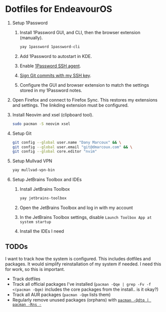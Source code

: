 # Dotfiles for EndeavourOS

1. Setup 1Password

   1. Install 1Password GUI, and CLI, then the browser extension (manually).

      ```bash
      yay 1password 1password-cli
      ```

   2. Add 1Password to autostart in KDE.

   3. Enable [1Password SSH agent](https://developer.1password.com/docs/ssh/get-started/#step-3-turn-on-the-1password-ssh-agent).

   4. [Sign Git commits with my SSH key](https://developer.1password.com/docs/ssh/git-commit-signing/).

   5. Configure the GUI and browser extension to match the settings stored in my 1Password notes.

2. Open Firefox and connect to Firefox Sync. This restores my extensions and
   settings. The linkding extension must be configured.

3. Install Neovim and xsel (clipboard tool).

   ```bash
   sudo pacman -S neovim xsel
   ```

4. Setup Git

   ```bash
   git config --global user.name "Dany Marcoux" && \
   git config --global user.email "git@dmarcoux.com" && \
   git config --global core.editor "nvim"
   ```

5. Setup Mullvad VPN

   ```bash
   yay mullvad-vpn-bin
   ```

6. Setup JetBrains Toolbox and IDEs

   1. Install JetBrains Toolbox

      ```bash
      yay jetbrains-toolbox
      ```

   2. Open the JetBrains Toolbox and log in with my account

   3. In the JetBrains Toolbox settings, disable `Launch Toolbox App at system startup`

   4. Install the IDEs I need

## TODOs

I want to track how the system is configured. This includes dotfiles and
packages. It would simplify reinstallation of my system if needed. I need this
for work, so this is important.

- Track dotfiles
- Track all official packages I've installed (`pacman -Qqe | grep -Fv -f <(pacman -Qqm)` includes the core packages from the install.. is it okay?)
- Track all AUR packages (`pacman -Qqm` lists them)
- Regularly remove unused packages (orphans) with [`pacman -Qdtq | pacman -Rns -`](https://wiki.archlinux.org/title/Pacman/Tips_and_tricks)
